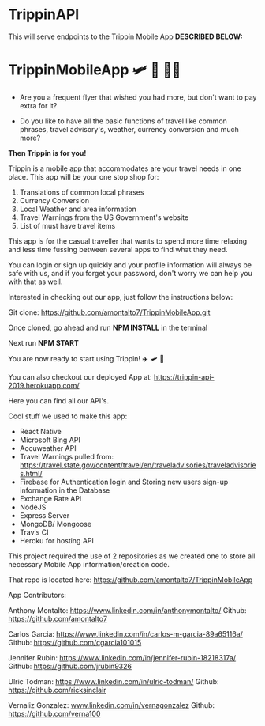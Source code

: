 # TrippinAPI

This will serve endpoints to the Trippin Mobile App **DESCRIBED BELOW:**

# TrippinMobileApp 🛩 🚂 🚎🚢 

- Are you a frequent flyer that wished you had more, but don't want to pay extra for it?

- Do you like to have all the basic functions of travel like common phrases, travel advisory's, weather, currency conversion and much more?

**Then Trippin is for you!**

Trippin is a mobile app that accommodates are your travel needs in one place. This app will be your one stop shop for: 
1. Translations of common local phrases
2. Currency Conversion
3. Local Weather and area information
4. Travel Warnings from the US Government's website
5. List of must have travel items

This app is for the casual traveller that wants to spend more time relaxing and less time fussing between several apps to find what they need.

You can login or sign up quickly and your profile information will always be safe with us, and if you forget your password, don't worry we can help you with that as well.

Interested in checking out our app, just follow the instructions below:

Git clone: https://github.com/amontalto7/TrippinMobileApp.git

Once cloned, go ahead and run **NPM INSTALL** in the terminal

Next run **NPM START**

You are now ready to start using Trippin! ✈️ 🛩 🛫 

You can also checkout our deployed App at: https://trippin-api-2019.herokuapp.com/

Here you can find all our API's. 


Cool stuff we used to make this app:
- React Native
- Microsoft Bing API
- Accuweather API
- Travel Warnings pulled from: https://travel.state.gov/content/travel/en/traveladvisories/traveladvisories.html/
- Firebase for Authentication login and Storing new users sign-up information in the Database
- Exchange Rate API
- NodeJS
- Express Server
- MongoDB/ Mongoose
- Travis CI
- Heroku for hosting API


This project required the use of 2 repositories as we created one to store all necessary Mobile App information/creation code.


That repo is located here: https://github.com/amontalto7/TrippinMobileApp

App Contributors:

Anthony Montalto: https://www.linkedin.com/in/anthonymontalto/
Github: https://github.com/amontalto7

Carlos Garcia: https://www.linkedin.com/in/carlos-m-garcia-89a65116a/
Github: https://github.com/cgarcia101015

Jennifer Rubin: https://www.linkedin.com/in/jennifer-rubin-18218317a/
Github: https://github.com/jrubin9326

Ulric Todman: https://www.linkedin.com/in/ulric-todman/
Github: https://github.com/ricksinclair

Vernaliz Gonzalez: www.linkedin.com/in/vernagonzalez
Github: https://github.com/verna100


